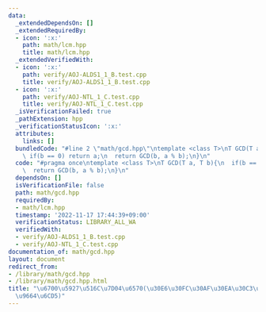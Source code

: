 ```yaml
---
data:
  _extendedDependsOn: []
  _extendedRequiredBy:
  - icon: ':x:'
    path: math/lcm.hpp
    title: math/lcm.hpp
  _extendedVerifiedWith:
  - icon: ':x:'
    path: verify/AOJ-ALDS1_1_B.test.cpp
    title: verify/AOJ-ALDS1_1_B.test.cpp
  - icon: ':x:'
    path: verify/AOJ-NTL_1_C.test.cpp
    title: verify/AOJ-NTL_1_C.test.cpp
  _isVerificationFailed: true
  _pathExtension: hpp
  _verificationStatusIcon: ':x:'
  attributes:
    links: []
  bundledCode: "#line 2 \"math/gcd.hpp\"\ntemplate <class T>\nT GCD(T a, T b){\n \
    \ if(b == 0) return a;\n  return GCD(b, a % b);\n}\n"
  code: "#pragma once\ntemplate <class T>\nT GCD(T a, T b){\n  if(b == 0) return a;\n\
    \  return GCD(b, a % b);\n}\n"
  dependsOn: []
  isVerificationFile: false
  path: math/gcd.hpp
  requiredBy:
  - math/lcm.hpp
  timestamp: '2022-11-17 17:44:39+09:00'
  verificationStatus: LIBRARY_ALL_WA
  verifiedWith:
  - verify/AOJ-ALDS1_1_B.test.cpp
  - verify/AOJ-NTL_1_C.test.cpp
documentation_of: math/gcd.hpp
layout: document
redirect_from:
- /library/math/gcd.hpp
- /library/math/gcd.hpp.html
title: "\u6700\u5927\u516C\u7D04\u6570(\u30E6\u30FC\u30AF\u30EA\u30C3\u30C9\u306E\u4E92\
  \u9664\u6CD5)"
---
```

